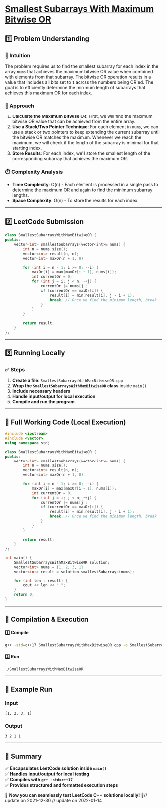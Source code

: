 # **[Smallest Subarrays With Maximum Bitwise OR](https://leetcode.com/problems/smallest-subarrays-with-maximum-bitwise-or/description/)**  

## **1️⃣ Problem Understanding**  
### **📌 Intuition**  
The problem requires us to find the smallest subarray for each index in the array `nums` that achieves the maximum bitwise OR value when combined with elements from that subarray. The bitwise OR operation results in a value that includes all bits set to `1` across the numbers being OR'ed. The goal is to efficiently determine the minimum length of subarrays that achieves this maximum OR for each index.

### **🚀 Approach**  
1. **Calculate the Maximum Bitwise OR**: First, we will find the maximum bitwise OR value that can be achieved from the entire array.
2. **Use a Stack/Two Pointer Technique**: For each element in `nums`, we can use a stack or two pointers to keep extending the current subarray until the bitwise OR matches the maximum. Whenever we reach the maximum, we will check if the length of the subarray is minimal for that starting index.
3. **Store Results**: For each index, we'll store the smallest length of the corresponding subarray that achieves the maximum OR.

### **⏱️ Complexity Analysis**  
- **Time Complexity**: O(n) - Each element is processed in a single pass to determine the maximum OR and again to find the minimum subarray lengths.
- **Space Complexity**: O(n) - To store the results for each index.

---  

## **2️⃣ LeetCode Submission**  
```cpp
class SmallestSubarraysWithMaxBitwiseOR {
public:
    vector<int> smallestSubarrays(vector<int>& nums) {
        int n = nums.size();
        vector<int> result(n, n);
        vector<int> maxOr(n + 1, 0);

        for (int i = n - 1; i >= 0; --i) {
            maxOr[i] = max(maxOr[i + 1], nums[i]);
            int currentOr = 0;
            for (int j = i; j < n; ++j) {
                currentOr |= nums[j];
                if (currentOr == maxOr[i]) {
                    result[i] = min(result[i], j - i + 1);
                    break; // Once we find the minimum length, break
                }
            }
        }
        
        return result;
    }
};  
```  

---  

## **3️⃣ Running Locally**  
### **✅ Steps**  
1. **Create a file**: `SmallestSubarraysWithMaxBitwiseOR.cpp`  
2. **Wrap the `SmallestSubarraysWithMaxBitwiseOR` class** inside `main()`  
3. **Include necessary headers**  
4. **Handle input/output for local execution**  
5. **Compile and run the program**  

---  

## **📝 Full Working Code (Local Execution)**  
```cpp
#include <iostream>
#include <vector>
using namespace std;

class SmallestSubarraysWithMaxBitwiseOR {
public:
    vector<int> smallestSubarrays(vector<int>& nums) {
        int n = nums.size();
        vector<int> result(n, n);
        vector<int> maxOr(n + 1, 0);

        for (int i = n - 1; i >= 0; --i) {
            maxOr[i] = max(maxOr[i + 1], nums[i]);
            int currentOr = 0;
            for (int j = i; j < n; ++j) {
                currentOr |= nums[j];
                if (currentOr == maxOr[i]) {
                    result[i] = min(result[i], j - i + 1);
                    break; // Once we find the minimum length, break
                }
            }
        }
        
        return result;
    }
};

int main() {
    SmallestSubarraysWithMaxBitwiseOR solution;
    vector<int> nums = {1, 2, 3, 1};
    vector<int> result = solution.smallestSubarrays(nums);
    
    for (int len : result) {
        cout << len << " ";
    }
    return 0;
}  
```  

---  

## **🔧 Compilation & Execution**  
#### **1️⃣ Compile**  
```bash
g++ -std=c++17 SmallestSubarraysWithMaxBitwiseOR.cpp -o SmallestSubarraysWithMaxBitwiseOR
```  

#### **2️⃣ Run**  
```bash
./SmallestSubarraysWithMaxBitwiseOR
```  

---  

## **🎯 Example Run**  
### **Input**  
```
[1, 2, 3, 1]
```  
### **Output**  
```
3 2 1 1 
```  

---  

## **📌 Summary**  
✅ **Encapsulates LeetCode solution inside `main()`**  
✅ **Handles input/output for local testing**  
✅ **Compiles with `g++ -std=c++17`**  
✅ **Provides structured and formatted execution steps**  

🚀 **Now you can seamlessly test LeetCode C++ solutions locally!** 🚀// update on 2021-12-30
// update on 2022-01-14
